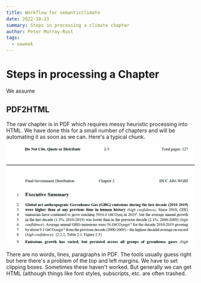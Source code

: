 ```yaml
---
title: Workflow for semanticClimate
date: 2022-10-23
summary: Steps in processing a climate chapter
author: Peter Murray-Rust
tags:
  - oaweek
---
```


# Steps in processing a Chapter

We assume 

## PDF2HTML
The raw chapter is in PDF which requires messy heuristic processing into HTML. We have done this for a small 
number of chapters and will be automating it as soon as we can. Here's a typical chunk. 

<img src="./assets/chap02.png"/> <!-- check this -->

There are no words, lines, paragraphs in PDF. The tools usually guess right but here there's a problem of the 
top and left margins. We have to set clipping boxes. Sometimes these haven't worked. But generally we can get HTML
(although things like font styles, subscripts, etc. are often trashed.



